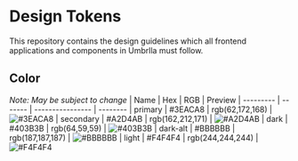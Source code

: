 # Design Tokens
This repository contains the design guidelines which all frontend applications and components in Umbrlla must follow.

## Color
*Note: May be subject to change*
| Name      | Hex     | RGB              | Preview
| --------- | ------- | ---------------- | --------
| primary   | #3EACA8 | rgb(62,172,168)  | ![#3EACA8](https://placehold.it/15/3EACA8/000000?text=+)
| secondary | #A2D4AB | rgb(162,212,171) | ![#A2D4AB](https://placehold.it/15/A2D4AB/000000?text=+)
| dark      | #403B3B | rgb(64,59,59)    | ![#403B3B](https://placehold.it/15/403B3B/000000?text=+)
| dark-alt | #BBBBBB | rgb(187,187,187) | ![#BBBBBB](https://placehold.it/15/BBBBBB/000000?text=+)
| light     | #F4F4F4 | rgb(244,244,244) | ![#F4F4F4](https://placehold.it/15/F4F4F4/000000?text=+)